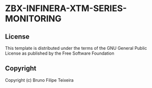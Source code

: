 # ZBX-INFINERA-XTM-SERIES-MONITORING

## License
This template is distributed under the terms of the GNU General Public License as published by the Free Software Foundation

## Copyright
Copyright (c) Bruno Filipe Teixeira
